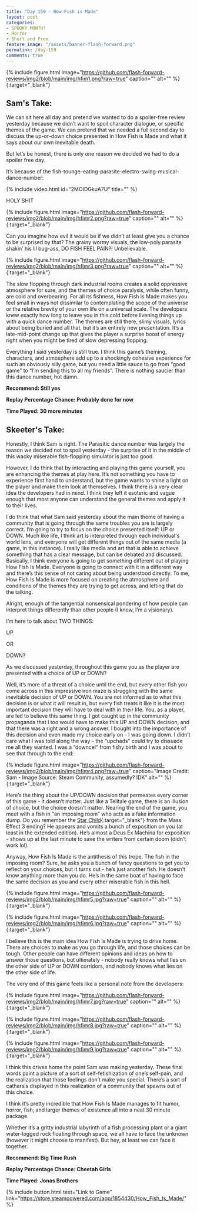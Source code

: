 ```yaml
---
title: "Day 159 - How Fish is Made"
layout: post
categories:
- SPOOKY MONTH!
- Horror
- Short and Free
feature_image: "/assets/banner-flash-forward.png"
permalink: /day-159
comments: true
---
```


{% include figure.html image="https://github.com/flash-forward-reviews/img2/blob/main/img/hfim1.png?raw=true" caption="" alt="" %}{:target="_blank"}

## Sam's Take:

We can sit here all day and pretend we wanted to do a spoiler-free review yesterday because we didn’t want to spoil character dialogue, or specific themes of the game. We can pretend that we needed a full second day to discuss the up-or-down choice presented in How Fish is Made and what it says about our own inevitable death.

But let’s be honest, there is only one reason we decided we had to do a spoiler free day.

It’s because of the fish-tounge-eating-parasite-electro-swing-musical-dance-number:

{% include video.html id="2MOIDGkuA7U" title="" %}

HOLY SHIT

{% include figure.html image="https://github.com/flash-forward-reviews/img2/blob/main/img/hfimr2.png?raw=true" caption="" alt="" %}{:target="_blank"}

Can you imagine how evil it would be if we didn’t at least give you a chance to be surprised by that? The grainy wormy visuals, the low-poly parasite shakin’ his lil bug-ass, DO FISH FEEL PAIN?! Unbelievable.

{% include figure.html image="https://github.com/flash-forward-reviews/img2/blob/main/img/hfimr3.png?raw=true" caption="" alt="" %}{:target="_blank"}

The slow flopping through dark industrial rooms creates a solid oppressive atmosphere for sure, and the themes of choice paralysis, while often funny, are cold and overbearing. For all its fishness, How Fish is Made makes you feel small in ways not dissimilar to contemplating the scope of the universe or the relative brevity of your own life on a universal scale. The developers knew exactly how long to leave you in this cold before livening things up with a quick dance number. The themes are still there, slimy visuals, lyrics about being buried and all that, but it’s an entirely new presentation. It’s a late-mid-point change up that gives the player a surprise boost of energy right when you might be tired of slow depressing flopping.

Everything I said yesterday is still true. I think this game’s theming, characters, and atmosphere add up to a shockingly cohesive experience for such an obviously silly game, but you need a little sauce to go from “good game” to “I’m sending this to all my friends”. There is nothing saucier than this dance number, hot damn.

**Recommend: Still yes**

**Replay Percentage Chance: Probably done for now**

**Time Played: 30 more minutes**

## Skeeter's Take:

Honestly, I think Sam is right. The Parasitic dance number was largely the reason we decided not to spoil yesterday - the surprise of it in the middle of this wacky miserable fish-flopping simulator is just too good. 

However, I do think that by interacting and playing this game yourself, you are enhancing the themes at play here. It’s not something you have to experience first hand to understand, but the game wants to shine a light on the player and make them look at themselves. I think there is a very clear idea the developers had in mind. I think they left it esoteric and vague enough that most anyone can understand the general themes and apply it to their lives. 

I do think that what Sam said yesterday about the main theme of having a community that is going through the same troubles you are is largely correct. I’m going to try to focus on the choice presented itself: UP or DOWN. Much like life, I think art is interpreted through each individual's world lens, and everyone will get different things out of the same media (a game, in this instance). I really like media and art that is able to achieve something that has a clear message, but can be debated and discussed. Basically, I think everyone is going to get something different out of playing How Fish Is Made. Everyone is going to connect with it in a different way and there’s this sense of not caring about being understood directly. To me, How Fish Is Made is more focused on creating the atmosphere and conditions of the themes they are trying to get across, and letting that do the talking. 

Alright, enough of the tangential nonsensical pondering of how people can interpret things differently than other people (I know, I’m a visionary). 

I’m here to talk about TWO THINGS: 

UP 

OR

DOWN?

As we discussed yesterday, throughout this game you as the player are presented with a choice of UP or DOWN? 

Well, it’s more of a threat of a choice until the end, but every other fish you come across in this impressive iron maze is struggling with the same inevitable decision of UP or DOWN. You are not informed as to what this decision is or what it will result in, but every fish treats it like it is the most important decision they will have to deal with in their life. 
You, as a player, are led to believe this same thing. I got caught up in the community propaganda that I too would have to make this UP and DOWN decision, and that there was a right and a wrong answer. I bought into the importance of this decision and even made my choice early on - I was going down. I didn’t care what I was told along the way - the “upchads” could try to dissuade me all they wanted. I was a “downcel” from fishy birth and I was about to see that through to the end:

{% include figure.html image="https://github.com/flash-forward-reviews/img2/blob/main/img/hfimr4.png?raw=true" caption="Image Credit: Sam - Image Source: Steam Community, assumedly? IDK" alt="" %}{:target="_blank"}

Here’s the thing about the UP/DOWN decision that permeates every corner of this game - it doesn’t matter. Just like a Telltale game, there is an illusion of choice, but the choice doesn’t matter. Nearing the end of the game, you meet with a fish in “an imposing room” who acts as a fake information dump. Do you remember the [Star Child](https://www.youtube.com/watch?v=JX_BYT_C6YQ&t=5s){:target="_blank"} from the Mass Effect 3 ending? He appears and vomits a bunch of exposition on you (at least in the extended edition). He’s almost a Deus Ex Machina for exposition - shows up at the last minute to save the writers from certain doom (didn’t work lol).

Anyway, How Fish Is Made is the antithesis of this trope. The fish in the imposing room? Sure, he asks you a bunch of fancy questions to get you to reflect on your choices, but it turns out - he’s just another fish. He doesn’t know anything more than you do. He’s in the same boat of having to face the same decision as you and every other miserable fish in this hell. 

{% include figure.html image="https://github.com/flash-forward-reviews/img2/blob/main/img/hfimr5.jpg?raw=true" caption="" alt="" %}{:target="_blank"}

{% include figure.html image="https://github.com/flash-forward-reviews/img2/blob/main/img/hfimr6.jpg?raw=true" caption="" alt="" %}{:target="_blank"}

I believe this is the main idea How Fish Is Made is trying to drive home. There are choices to make as you go through life, and those choices can be tough. Other people can have different opinions and ideas on how to answer those questions, but ultimately - nobody really knows what lies on the other side of UP or DOWN corridors, and nobody knows what lies on the other side of life. 

The very end of this game feels like a personal note from the developers: 

{% include figure.html image="https://github.com/flash-forward-reviews/img2/blob/main/img/hfimr7.jpg?raw=true" caption="" alt="" %}{:target="_blank"}

{% include figure.html image="https://github.com/flash-forward-reviews/img2/blob/main/img/hfimr8.jpg?raw=true" caption="" alt="" %}{:target="_blank"}

{% include figure.html image="https://github.com/flash-forward-reviews/img2/blob/main/img/hfimr9.jpg?raw=true" caption="" alt="" %}{:target="_blank"}

I think this drives home the point Sam was making yesterday. These final words paint a picture of a sort of self-fetishization of one’s self-pain, and the realization that those feelings don’t make you special. There’s a sort of catharsis displayed in this realization of a community that spawns out of this choice. 

I think it’s pretty incredible that How Fish Is Made manages to fit humor, horror, fish, and larger themes of existence all into a neat 30 minute package. 

Whether it’s a gritty industrial labyrinth of a fish processing plant or a giant water-logged rock floating through space, we all have to face the unknown (however it might choose to manifest). But hey, at least we can face it together. 

**Recommend: Big Time Rush** 

**Replay Percentage Chance: Cheetah Girls**

**Time Played: Jonas Brothers**

{% include button.html text="Link to Game" link="https://store.steampowered.com/app/1854430/How_Fish_Is_Made/" %}